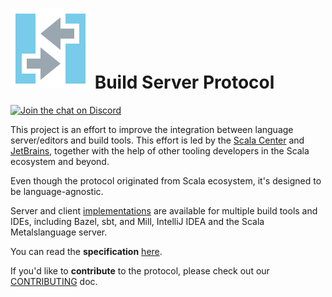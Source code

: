 # ![bsp logo](../resources/buildServerProtocol64.svg) Build Server Protocol

[![Join the chat on Discord](https://badgen.net/badge/icon/discord?icon=discord&label)](https://discord.gg/7tMENrnv8p)

This project is an effort to improve the integration between language
server/editors and build tools. This effort is led by the [Scala
Center](https://scala.epfl.ch/) and [JetBrains](https://www.jetbrains.com/),
together with the help of other tooling developers in the Scala ecosystem and
beyond.

Even though the protocol originated from Scala ecosystem, it's designed to be language-agnostic.

Server and client [implementations](https://build-server-protocol.github.io/docs/overview/implementations) are available for multiple build tools and IDEs, including Bazel, sbt, and Mill, IntelliJ IDEA and the Scala Metalslanguage server.

You can read the **specification** [here](https://build-server-protocol.github.io/docs/specification).

If you'd like to **contribute** to the protocol, please check out our
[CONTRIBUTING](https://github.com/build-server-protocol/build-server-protocol/blob/master/CONTRIBUTING.md) doc.
